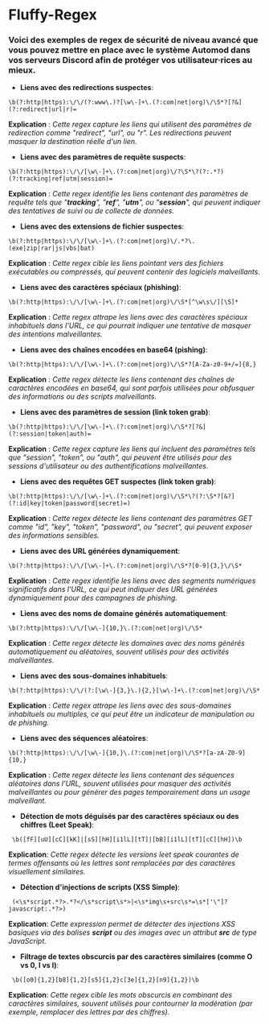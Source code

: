 # Fluffy-Regex
### Voici des exemples de regex de sécurité de niveau avancé que vous pouvez mettre en place avec le système Automod dans vos serveurs Discord afin de protéger vos utilisateur·rices au mieux.


- **Liens avec des redirections suspectes**:

``` \b(?:http|https):\/\/(?:www\.)?[\w\-]+\.(?:com|net|org)\/\S*?[?&](?:redirect|url|r)= ```

**Explication** : *Cette regex capture les liens qui utilisent des paramètres de redirection comme "redirect", "url", ou "r". Les redirections peuvent masquer la destination réelle d'un lien.*


- **Liens avec des paramètres de requête suspects**:

``` \b(?:http|https):\/\/[\w\-]+\.(?:com|net|org)\/?\S*\?(?:.*?)(?:tracking|ref|utm|session)= ```

**Explication** : *Cette regex identifie les liens contenant des paramètres de requête tels que "**tracking**", "**ref**", "**utm**", ou "**session**", qui peuvent indiquer des tentatives de suivi ou de collecte de données.*


- **Liens avec des extensions de fichier suspectes**:

``` \b(?:http|https):\/\/[\w\-]+\.(?:com|net|org)\/.*?\.(exe|zip|rar|js|vbs|bat) ```

**Explication** : *Cette regex cible les liens pointant vers des fichiers exécutables ou compressés, qui peuvent contenir des logiciels malveillants.*


- **Liens avec des caractères spéciaux (phishing)**:

``` \b(?:http|https):\/\/[\w\-]+\.(?:com|net|org)\/\S*[^\w\s\/][\S]* ```

**Explication** : *Cette regex attrape les liens avec des caractères spéciaux inhabituels dans l'URL, ce qui pourrait indiquer une tentative de masquer des intentions malveillantes.*


- **Liens avec des chaînes encodées en base64 (pishing)**:

``` \b(?:http|https):\/\/[\w\-]+\.(?:com|net|org)\/\S*?[A-Za-z0-9+/=]{8,} ```

**Explication** : *Cette regex détecte les liens contenant des chaînes de caractères encodées en base64, qui sont parfois utilisées pour obfusquer des informations ou des scripts malveillants.*


- **Liens avec des paramètres de session (link token grab)**:

``` \b(?:http|https):\/\/[\w\-]+\.(?:com|net|org)\/\S*?[?&](?:session|token|auth)= ```

**Explication** : *Cette regex capture les liens qui incluent des paramètres tels que "session", "token", ou "auth", qui peuvent être utilisés pour des sessions d'utilisateur ou des authentifications malveillantes.*


- **Liens avec des requêtes GET suspectes (link token grab)**:

``` \b(?:http|https):\/\/[\w\-]+\.(?:com|net|org)\/\S*\?(?:\S*?[&?](?:id|key|token|password|secret)=) ```

**Explication** : *Cette regex détecte les liens contenant des paramètres GET comme "id", "key", "token", "password", ou "secret", qui peuvent exposer des informations sensibles.*


- **Liens avec des URL générées dynamiquement**:

``` \b(?:http|https):\/\/[\w\-]+\.(?:com|net|org)\/\S*?[0-9]{3,}\/\S* ```

**Explication** : *Cette regex identifie les liens avec des segments numériques significatifs dans l'URL, ce qui peut indiquer des URL générées dynamiquement pour des campagnes de phishing.*


- **Liens avec des noms de domaine générés automatiquement**:

``` \b(?:http|https):\/\/[\w\-]{10,}\.(?:com|net|org)\/\S* ```

**Explication** : *Cette regex détecte les domaines avec des noms générés automatiquement ou aléatoires, souvent utilisés pour des activités malveillantes.*


- **Liens avec des sous-domaines inhabituels**:

``` \b(?:http|https):\/\/(?:[\w\-]{3,}\.){2,}[\w\-]+\.(?:com|net|org)\/\S* ```

**Explication** : *Cette regex attrape les liens avec des sous-domaines inhabituels ou multiples, ce qui peut être un indicateur de manipulation ou de phishing.*


- **Liens avec des séquences aléatoires**:

``` \b(?:http|https):\/\/[\w\-]{10,}\.(?:com|net|org)\/\S*?[a-zA-Z0-9]{10,} ```

**Explication** : *Cette regex détecte les liens contenant des séquences aléatoires dans l'URL, souvent utilisées pour masquer des activités malveillantes ou pour générer des pages temporairement dans un usage malveillant.*

- **Détection de mots déguisés par des caractères spéciaux ou des chiffres (Leet Speak)**:

``` \b([fF][uU][cC][kK]|[sS][hH][i1lL][tT]|[bB][i1lL][tT][cC][hH])\b```

**Explication**: *Cette regex détecte les versions leet speak courantes de termes offensants où les lettres sont remplacées par des caractères visuellement similaires.*

- **Détection d'injections de scripts (XSS Simple)**:

``` (<\s*script.*?>.*?</\s*script\s*>|<\s*img\s+src\s*=\s*['\"]?javascript:.*?>)```

**Explication**: *Cette expression permet de détecter des injections XSS basiques via des balises
**script** ou des images avec un attribut **src** de type JavaScript.*

- **Filtrage de textes obscurcis par des caractères similaires (comme O vs 0, I vs l)**:

``` \b([o0]{1,2}[b8]{1,2}[s5]{1,2}c[3e]{1,2}[n9]{1,2})\b```

**Explication**: *Cette regex cible les mots obscurcis en combinant des caractères similaires, souvent utilisés pour contourner la modération (par exemple, remplacer des lettres par des chiffres).*
